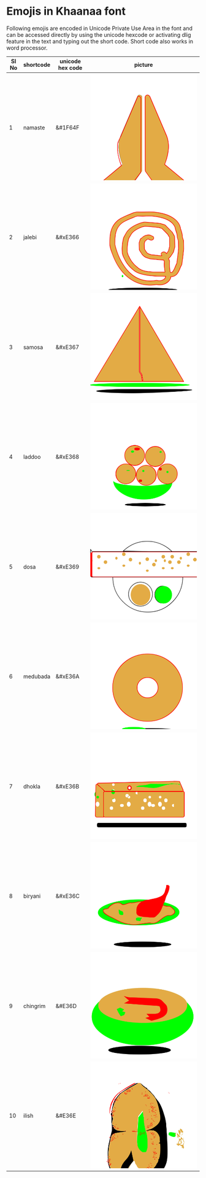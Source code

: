 
 Emojis in Khaanaa font
 ======================

 Following emojis are encoded in Unicode Private Use Area in the font and can be accessed directly by using the unicode hexcode or activating dlig feature in the text and typing out the short code. Short code also works in word processor.

 |Sl No | shortcode | unicode hex code | picture |
 |---    |----       |------            |----------|
 | 1 | namaste | &#1F64F | ![namaste](SVGs/u1F64F.svg) |
 |2 | jalebi | &#xE366 |  ![jalebi](SVGs/uniE366.svg) |
 | 3 |  samosa |  &#xE367 |  ![samosa](SVGs/uniE367.svg) |
 | 4 |  laddoo |  &#xE368 | ![laddoo](SVGs/uniE368.svg) |
 | 5 |  dosa |  &#xE369 |  ![dosa](SVGs/uniE369.svg) |
 |6| medubada| &#xE36A | ![medu bada](SVGs/uniE36A.svg)|
|7|dhokla| &#xE36B | ![dhokla](SVGs/uniE36B.svg)|
|8|biryani| &#xE36C | ![biryani](SVGs/uniE36C.svg)|
|9| chingrim| &#E36D |![Chingri Malaikari](SVGs/uniE36D.svg)|
|10|ilish| &#E36E| ![Ilish Sorshe](SVGs/uniE36E.svg)|


